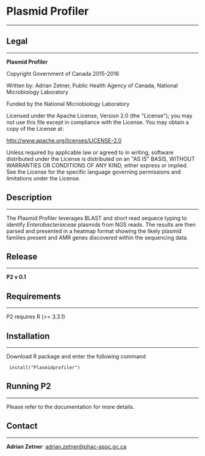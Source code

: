 
# Plasmid Profiler #
--------------------

## Legal ##
-----------

 **Plasmid Profiler**

 Copyright Government of Canada 2015-2016

 Written by: Adrian Zetner, Public Health Agency of Canada,
     National Microbiology Laboratory

 Funded by the National Micriobiology Laboratory

 Licensed under the Apache License, Version 2.0 (the "License"); you may not use
 this file except in compliance with the License. You may obtain a copy of the
 License at:

 http://www.apache.org/licenses/LICENSE-2.0

 Unless required by applicable law or agreed to in writing, software distributed
 under the License is distributed on an "AS IS" BASIS, WITHOUT WARRANTIES OR
 CONDITIONS OF ANY KIND, either express or implied. See the License for the
 specific language governing permissions and limitations under the License.


## Description ##
-----------------

The Plasmid Profiler leverages BLAST and short read sequece typing to identify _Enterobacteriaceae_ plasmids from NGS reads.
The results are then parsed and presented in a heatmap format showing the likely plasmid families present and AMR genes discovered within
the sequencing data.




## Release ##
-------------

**P2 v 0.1**


## Requirements ##
------------------

P2 requires R (>= 3.3.1)

## Installation ##
------------------

Download R package and enter the following command

```
 install("Plasmidprofiler")
```

## Running P2 ##
---------------------

Please refer to the documentation for more details.

## Contact ##
-------------

**Adrian Zetner**: adrian.zetner@phac-aspc.gc.ca
